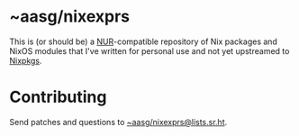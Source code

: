 # ~aasg/nixexprs

This is (or should be) a [NUR]-compatible repository of Nix packages
and NixOS modules that I've written for personal use and not yet
upstreamed to [Nixpkgs].

# Contributing

Send patches and questions to [~aasg/nixexprs@lists.sr.ht].

[NUR]: https://github.com/nix-community/NUR
[Nixpkgs]: https://github.com/NixOS/nixpkgs
[~aasg/nixexprs@lists.sr.ht]: https://lists.sr.ht/~aasg/nixexprs
